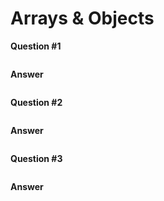 # Arrays & Objects

**Question #1**
```
```
**Answer**
```
```
**Question #2**
```
```
**Answer**
```
```
**Question #3**
```
```
**Answer**
```
```
